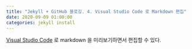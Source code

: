 ```yaml
---
title: "Jekyll + GitHub 블로깅. 4. Visual Studio Code 로 Markdown 편집"
date: 2020-09-09 01:00:00
categories: jekyll install
---
```

[Visual Studio Code](https://code.visualstudio.com/) 로 markdown 을 미리보기하면서 편집할 수 있다.